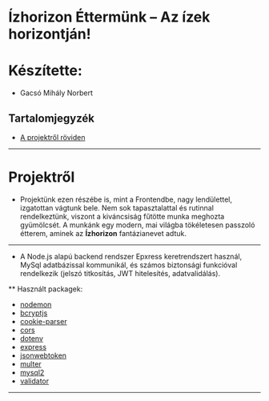 # Ízhorizon Éttermünk – Az ízek horizontján!

# Készítette: 
- Gacsó Mihály Norbert

## Tartalomjegyzék

- [A projektről röviden](#Projektről)
---
# Projektről

- Projektünk ezen részébe is, mint a Frontendbe, nagy lendülettel, izgatottan vágtunk bele. Nem sok tapasztalattal és rutinnal rendelkeztünk, viszont a kiváncsiság fűtötte munka meghozta gyümölcsét. A munkánk egy modern, mai világba tökéletesen passzoló étterem, aminek az **Ízhorizon** fantázianevet adtuk.

---
*  A Node.js alapú backend rendszer Epxress keretrendszert használ, MySql adatbázissal kommunikál, és számos biztonsági funkcióval rendelkezik (jelszó titkosítás, JWT hitelesítés, adatvalidálás).

** Használt packagek:
-  [nodemon](https://www.npmjs.com/package/nodemon)
-  [bcryptjs](https://www.npmjs.com/package/bcryptjs)
-  [cookie-parser](https://www.npmjs.com/package/cookie-parser) 
-  [cors](https://www.npmjs.com/package/cors)
-  [dotenv](https://www.npmjs.com/package/dotenv) 
-  [express](https://www.npmjs.com/package/express) 
-  [jsonwebtoken](https://www.npmjs.com/package/jsonwebtoken)
-  [multer](https://www.npmjs.com/package/multer)
-  [mysql2](https://www.npmjs.com/package/mysql2)
-  [validator](https://www.npmjs.com/package/validator)
---